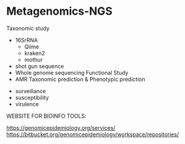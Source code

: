 # Metagenomics-NGS

Taxonomic study
  -  16SrRNA
      +  Qiime
      +  kraken2
      +  mothur
  -  shot gun sequence
  -  Whole genome sequencing
Functional Study
  -  AMR
    Taxonomic prediction & Phenotypic prediction
+  surveillance
+  susceptibility
+  virulence
     








WEBSITE FOR BIOINFO TOOLS:

https://genomicepidemiology.org/services/
https://bitbucket.org/genomicepidemiology/workspace/repositories/
